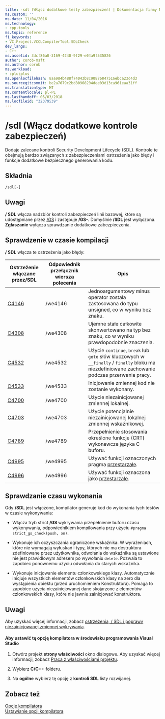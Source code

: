```yaml
---
title: -sdl (Włącz dodatkowe testy zabezpieczeń) | Dokumentacja firmy Microsoft
ms.custom: ''
ms.date: 11/04/2016
ms.technology:
- cpp-tools
ms.topic: reference
f1_keywords:
- VC.Project.VCCLCompilerTool.SDLCheck
dev_langs:
- C++
ms.assetid: 3dcf86a0-3169-4240-9f29-e04a9f535826
author: corob-msft
ms.author: corob
ms.workload:
- cplusplus
ms.openlocfilehash: 8aa984b488f74043b8c90876047516ebca23d4d3
ms.sourcegitcommit: be2a7679c2bd80968204dee03d13ca961eaa31ff
ms.translationtype: MT
ms.contentlocale: pl-PL
ms.lasthandoff: 05/03/2018
ms.locfileid: "32379539"
---
```

# <a name="sdl-enable-additional-security-checks"></a>/sdl (Włącz dodatkowe kontrole zabezpieczeń)
Dodaje zalecane kontroli Security Development Lifecycle (SDL). Kontrole te obejmują bardzo związanych z zabezpieczeniami ostrzeżenia jako błędy i funkcje dodatkowe bezpiecznego generowania kodu.  
  
## <a name="syntax"></a>Składnia  
  
```  
/sdl[-]  
```  
  
## <a name="remarks"></a>Uwagi  
 **/ SDL** włącza nadzbiór kontroli zabezpieczeń linii bazowej, które są udostępniane przez [/GS](../../build/reference/gs-buffer-security-check.md) i zastępuje **/GS-**. Domyślnie **/SDL** jest wyłączona. **Zgłaszanie** wyłącza sprawdzanie dodatkowe zabezpieczenia.  
  
## <a name="compile-time-checks"></a>Sprawdzenie w czasie kompilacji  
 **/ SDL** włącza te ostrzeżenia jako błędy:  
  
|Ostrzeżenie włączane przez/SDL|Odpowiednik przełącznik wiersza polecenia|Opis|  
|------------------------------|-------------------------------------|-----------------|  
|[C4146](../../error-messages/compiler-warnings/compiler-warning-level-2-c4146.md)|/we4146|Jednoargumentowy minus operator została zastosowana do typu unsigned, co w wyniku bez znaku.|  
|[C4308](../../error-messages/compiler-warnings/compiler-warning-level-2-c4308.md)|/we4308|Ujemne stałe całkowite skonwertowano na typ bez znaku, co w wyniku prawdopodobnie znaczenia.|  
|[C4532](../../error-messages/compiler-warnings/compiler-warning-level-1-c4532.md)|/we4532|Użycie `continue`, `break` lub `goto` słów kluczowych w `__finally` / `finally` bloku ma niezdefiniowane zachowanie podczas przerwania pracy.|  
|[C4533](../../error-messages/compiler-warnings/compiler-warning-level-1-c4533.md)|/we4533|Inicjowanie zmiennej kod nie zostanie wykonany.|  
|[C4700](../../error-messages/compiler-warnings/compiler-warning-level-1-and-level-4-c4700.md)|/we4700|Użycie niezainicjowanej zmiennej lokalnej.|  
|[C4703](../../error-messages/compiler-warnings/compiler-warning-level-4-c4703.md)|/we4703|Użycie potencjalnie niezainicjowanej lokalnej zmiennej wskaźnikowej.|  
|[C4789](../../error-messages/compiler-warnings/compiler-warning-level-1-c4789.md)|/we4789|Przepełnienie stosowania określone funkcje (CRT) wykonawcze języka C buforu.|  
|[C4995](../../error-messages/compiler-warnings/compiler-warning-level-3-c4995.md)|/we4995|Używać funkcji oznaczonych pragma [przestarzałe](../../preprocessor/deprecated-c-cpp.md).|  
|[C4996](../../error-messages/compiler-warnings/compiler-warning-level-3-c4996.md)|/we4996|Używać funkcji oznaczona jako [przestarzałe](../../cpp/deprecated-cpp.md).|  
  
## <a name="runtime-checks"></a>Sprawdzanie czasu wykonania  
 Gdy **/SDL** jest włączone, kompilator generuje kod do wykonania tych testów w czasie wykonywania:  
  
-   Włącza tryb strict **/GS** wykrywania przepełnienie buforu czasu wykonywania, odpowiednikiem kompilowania przy użyciu `#pragma strict_gs_check(push, on)`.  
  
-   Wykonuje ich oczyszczania ograniczone wskaźnika. W wyrażeniach, które nie wymagają wyłuskań i typy, których nie ma destruktora zdefiniowane przez użytkownika, odwołania do wskaźnika są ustawione nie jest prawidłowym adresem po wywołaniu `delete`. Pozwala to zapobiec ponownemu użyciu odwołania do starych wskaźnika.  
  
-   Wykonuje inicjowanie elementu członkowskiego klasy. Automatycznie inicjuje wszystkich elementów członkowskich klasy na zero dla wystąpienia obiektu (przed uruchomieniem Konstruktora). Pomaga to zapobiec użycia niezainicjowanej dane skojarzone z elementów członkowskich klasy, które nie jawnie zainicjować konstruktora.  
  
## <a name="remarks"></a>Uwagi  
 Aby uzyskać więcej informacji, zobacz [ostrzeżenia, / SDL i poprawy niezainicjowanej zmiennej wykrywania](http://go.microsoft.com/fwlink/p/?LinkId=331012).  
  
#### <a name="to-set-this-compiler-option-in-the-visual-studio-development-environment"></a>Aby ustawić tę opcję kompilatora w środowisku programowania Visual Studio  
  
1.  Otwórz projekt **strony właściwości** okno dialogowe. Aby uzyskać więcej informacji, zobacz [Praca z właściwościami projektu](../../ide/working-with-project-properties.md).  
  
2.  Wybierz **C/C++** folderu.  
  
3.  Na **ogólne** wybierz tę opcję z **kontroli SDL** listy rozwijanej.  
  
## <a name="see-also"></a>Zobacz też  
 [Opcje kompilatora](../../build/reference/compiler-options.md)   
 [Ustawianie opcji kompilatora](../../build/reference/setting-compiler-options.md)
